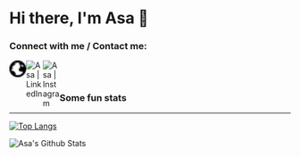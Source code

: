 # Hi there, I'm Asa 👋

### Connect with me / Contact me:

[<img align="left" alt="asadillahunty.com" width="30px" src="https://raw.githubusercontent.com/iconic/open-iconic/master/svg/globe.svg" />][website]
[<img align="left" alt="Asa | LinkedIn" width="30px" src="https://simpleicons.org/icons/linkedin.svg" />][linkedin]
[<img align="left" alt="Asa | Instagram" width="30px" src="https://simpleicons.org/icons/gmail.svg" />][email]

<br />
<br />

### Some fun stats
---

[![Top Langs](https://github-readme-stats.vercel.app/api/top-langs/?username=asa-dillahunty&layout=compact&hide_border=true)](https://github.com/anuraghazra/github-readme-stats)

<img align="left" alt="Asa's Github Stats" src="https://github-readme-stats.vercel.app/api?username=asa-dillahunty&show_icons=true&hide_border=true" />


[website]: http://www.asadillahunty.com
[linkedin]: https://linkedin.com/in/asa-dillahunty
[email]: mailto:asadillahunty@gmail.com
